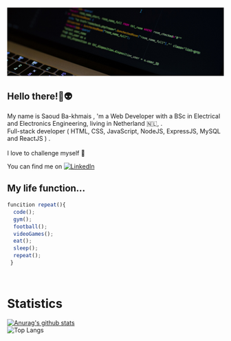 [![Header](https://raw.githubusercontent.com/Oudy94/Oudy94/main/images/header.jpg "Header")](https://github.com/Oudy94/)

<h2 align=>Hello there!👋👽</h2>
<p align=>My name is Saoud Ba-khmais , 'm a Web Developer with a BSc in Electrical and Electronics Engineering, living in Netherland 🇳🇱, .<br/>
Full-stack developer ( HTML, CSS, JavaScript, NodeJS, ExpressJS, MySQL and ReactJS ) .<br/>
<br/>
I love to challenge myself 💪</p>

You can find me on [![LinkedIn](https://raw.githubusercontent.com/MartinHeinz/MartinHeinz/master/linkedin-3-16.png)](https://linkedin.com/in/Oudy94)
<br />

<h2 align=>My life function...</h2>

```Javascript
funcition repeat(){
  code();
  gym();
  football();
  videoGames();
  eat();
  sleep();
  repeat();
 }
```
<br />

<h1 align=>Statistics</h1>

[![Anurag's github stats](https://github-readme-stats.vercel.app/api?username=Oudy94&count_private=true&show_icons=true&theme=dracula)](https://github.com/Oudy94/)
<br/>
![Top Langs](https://github-readme-stats.vercel.app/api/top-langs/?username=Oudy94&theme=tokyonight)




